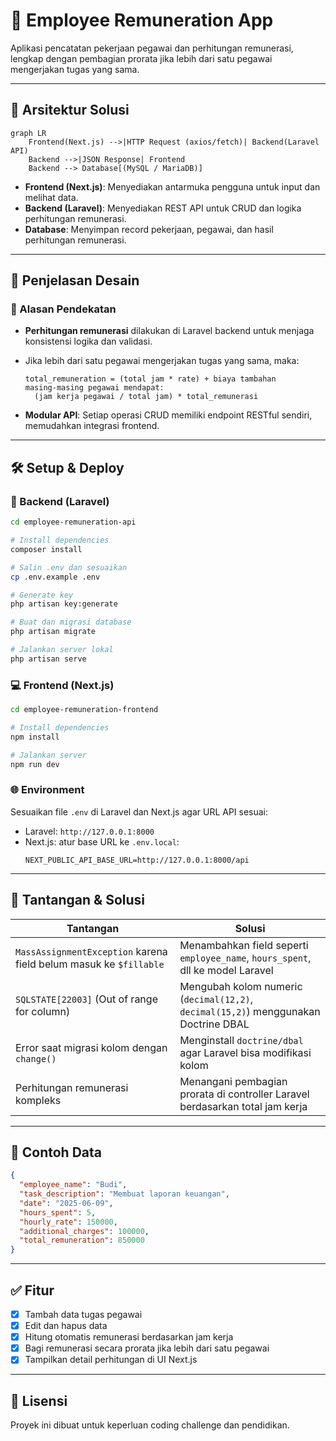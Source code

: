 # 📘 Employee Remuneration App

Aplikasi pencatatan pekerjaan pegawai dan perhitungan remunerasi, lengkap dengan pembagian prorata jika lebih dari satu pegawai mengerjakan tugas yang sama.

---

## 📐 Arsitektur Solusi

```mermaid
graph LR
    Frontend(Next.js) -->|HTTP Request (axios/fetch)| Backend(Laravel API)
    Backend -->|JSON Response| Frontend
    Backend --> Database[(MySQL / MariaDB)]
```

- **Frontend (Next.js)**: Menyediakan antarmuka pengguna untuk input dan melihat data.
- **Backend (Laravel)**: Menyediakan REST API untuk CRUD dan logika perhitungan remunerasi.
- **Database**: Menyimpan record pekerjaan, pegawai, dan hasil perhitungan remunerasi.

---

## 🎨 Penjelasan Desain

### 🧠 Alasan Pendekatan
- **Perhitungan remunerasi** dilakukan di Laravel backend untuk menjaga konsistensi logika dan validasi.
- Jika lebih dari satu pegawai mengerjakan tugas yang sama, maka:
  ```
  total_remuneration = (total jam * rate) + biaya tambahan
  masing-masing pegawai mendapat: 
    (jam kerja pegawai / total jam) * total_remunerasi
  ```

- **Modular API**: Setiap operasi CRUD memiliki endpoint RESTful sendiri, memudahkan integrasi frontend.

---

## 🛠️ Setup & Deploy

### 🔧 Backend (Laravel)
```bash
cd employee-remuneration-api

# Install dependencies
composer install

# Salin .env dan sesuaikan
cp .env.example .env

# Generate key
php artisan key:generate

# Buat dan migrasi database
php artisan migrate

# Jalankan server lokal
php artisan serve
```

### 💻 Frontend (Next.js)
```bash
cd employee-remuneration-frontend

# Install dependencies
npm install

# Jalankan server
npm run dev
```

### 🌐 Environment
Sesuaikan file `.env` di Laravel dan Next.js agar URL API sesuai:
- Laravel: `http://127.0.0.1:8000`
- Next.js: atur base URL ke `.env.local`:
  ```env
  NEXT_PUBLIC_API_BASE_URL=http://127.0.0.1:8000/api
  ```

---

## 🚧 Tantangan & Solusi

| Tantangan | Solusi |
|----------|--------|
| `MassAssignmentException` karena field belum masuk ke `$fillable` | Menambahkan field seperti `employee_name`, `hours_spent`, dll ke model Laravel |
| `SQLSTATE[22003]` (Out of range for column) | Mengubah kolom numeric (`decimal(12,2)`, `decimal(15,2)`) menggunakan Doctrine DBAL |
| Error saat migrasi kolom dengan `change()` | Menginstall `doctrine/dbal` agar Laravel bisa modifikasi kolom |
| Perhitungan remunerasi kompleks | Menangani pembagian prorata di controller Laravel berdasarkan total jam kerja |

---

## 🧪 Contoh Data

```json
{
  "employee_name": "Budi",
  "task_description": "Membuat laporan keuangan",
  "date": "2025-06-09",
  "hours_spent": 5,
  "hourly_rate": 150000,
  "additional_charges": 100000,
  "total_remuneration": 850000
}
```

---

## ✅ Fitur

- [x] Tambah data tugas pegawai
- [x] Edit dan hapus data
- [x] Hitung otomatis remunerasi berdasarkan jam kerja
- [x] Bagi remunerasi secara prorata jika lebih dari satu pegawai
- [x] Tampilkan detail perhitungan di UI Next.js

---

## 📎 Lisensi

Proyek ini dibuat untuk keperluan coding challenge dan pendidikan.